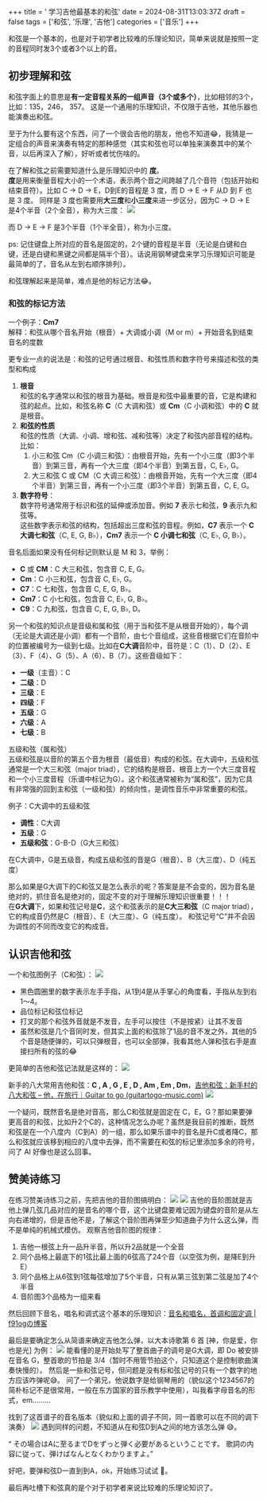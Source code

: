 +++
title = ' 学习吉他最基本的和弦'
date = 2024-08-31T13:03:37Z
draft = false
tags = ['和弦', '乐理', '吉他']
categories = ['音乐']
+++

和弦是一个基本的，也是对于初学者比较难的乐理论知识，简单来说就是按照一定的音程同时发3个或者3个以上的音。

<!--more-->

## 初步理解和弦

和弦字面上的意思是**有一定音程关系的一组声音（3个或多个）**，比如相邻的3个，比如：135，246， 357。
这是一个通用的乐理知识，不仅限于吉他，其他乐器也能演奏出和弦。

至于为什么要有这个东西，问了一个很会吉他的朋友，他也不知道😂，我猜是一定组合的声音来演奏有特定的那种感觉（其实和弦也可以单独来演奏其中的某个音，以后再深入了解），好听或者忧伤啥的。

在了解和弦之前需要知道什么是乐理知识中的 **度**。  
**度**是用来衡量音程大小的一个术语，表示两个音之间跨越了几个音符（包括开始和结束音符）。比如 C ->  D -> E，D到E的音程是 3 度，而 D ->  E -> F 从D 到 F 也是 3 度。  同样是 3 度也需要用**大三度**和**小三度**来进一步区分，因为C ->  D -> E 是4个半音（2个全音），称为大三度：
![](Pasted%20image%2020240831212549.png)

而 D  ->  E -> F 是3个半音（1个半全音），称为小三度。

ps: 记住键盘上所对应的音名是固定的，2个键的音程是半音（无论是白键和白键，还是白键和黑键之间都是隔半个音）。话说用钢琴键盘来学习乐理知识可能是最简单的了，音名从左到右顺序排列）。

和弦理解起来是简单，难点是他的标记方法😂。

### 和弦的标记方法

一个例子：**Cm7**  
解释：和弦从哪个音名开始（根音）+ 大调或小调（M or m）+ 开始音名到结束音名的度数

更专业一点的说法是：和弦的记号通过根音、和弦性质和数字符号来描述和弦的类型和构成
1. **根音**  
    和弦的名字通常以和弦的根音为基础。根音是和弦中最重要的音，它是构建和弦的起点。比如，和弦名称 **C**（C 大调和弦）或 **Cm**（C 小调和弦）中的 **C** 就是根音。
2. **和弦的性质**  
   和弦的性质（大调、小调、增和弦、减和弦等）决定了和弦内部音程的结构。比如：
   1) 小三和弦 Cm（C 小调三和弦）：由根音开始，先有一个小三度（即3个半音）到第三音，再有一个大三度（即4个半音）到第五音，C, E♭, G。
   2) 大三和弦 C 或 CM（C 大调三和弦）：由根音开始，先有一个大三度（即4个半音）到第三音，再有一个小三度（即3个半音）到第五音，C, E, G。
1. **数字符号**：  
    数字符号通常用于标识和弦的延伸或添加音。例如 **7** 表示七和弦，**9** 表示九和弦等。  
    这些数字表示和弦的结构，包括超出三度和弦的音程。例如，**C7** 表示一个 **C 大调七和弦**（C, E, G, B♭），**Cm7** 表示一个 **C 小调七和弦**（C, E♭, G, B♭）。

音名后面如果没有任何标记则默认是 M 和 3，举例：
- **C** 或 **CM**：C 大三和弦，包含音 C, E, G。
- **Cm**：C 小三和弦，包含音 C, E♭, G。
- **C7**：C 七和弦，包含音 C, E, G, B♭。
- **Cm7**：C 小七和弦，包含音 C, E♭, G, B♭。
- **C9**：C 九和弦，包含音 C, E, G, B♭, D。

另一个和弦的知识点是音级和属和弦（用于当和弦不是从根音开始的），每个调（无论是大调还是小调）都有一个音阶，由七个音组成，这些音根据它们在音阶中的位置被编号为一级到七级。比如在**C大调**音阶中，音符是：C（1）、D（2）、E（3）、F（4）、G（5）、A（6）、B（7）。这些音级如下：
- **一级**（主音）：C
- **二级**：D
- **三级**：E
- **四级**：F
- **五级**：G
- **六级**：A
- **七级**：B

五级和弦（属和弦）  
五级和弦是以音阶的第五个音为根音（最低音）构成的和弦。在大调中，五级和弦通常是一个大三和弦（major triad），它的结构是根音、根音上方一个大三度音程和一个小三度音程（乐谱中标记为G）。这个和弦通常被称为“属和弦”，因为它具有非常强的回到主和弦（一级和弦）的倾向性，是调性音乐中非常重要的和弦。

例子：C大调中的五级和弦
- **调性**：C大调
- **五级**：G
- **五级和弦**：G-B-D（G大三和弦）

在C大调中，G是五级音，构成五级和弦的音是G（根音）、B（大三度）、D（纯五度）

那么如果是G大调下的C和弦又是怎么表示的呢？答案是是不会变的，因为音名是绝对的，抓住音名是绝对的，固定不变的对于理解乐理知识很重要！！！  
在**G大调**下，如果和弦记号是**C**，这个和弦表示的是**C大三和弦**（C major triad），它的构成音仍然是C（根音）、E（大三度）、G（纯五度）。
和弦记号“C”并不会因为调性的不同而改变它的构成音。
## **认识吉他和弦**

一个和弦图例子（C和弦）：
![](Pasted%20image%2020240411173340.png)
- 黑色圆圈里的数字表示左手手指，从1到4是从手掌心的角度看，手指从左到右1～4。
- 品位标记和弦位标记
- 打叉的那个和弦外音就是不发音，左手可以按住（不是按紧）让其不发音
- 虽然和弦是几个音同时发，但其实上面的和弦除了1品的音不发之外，其他的5个音是随便弹的，可以只弹根音，也可以全部弹，我看其他人弹和弦右手是直接扫所有的弦的😂

更简单的吉他和弦记法就是这样的：
![](Pasted%20image%2020240411173823.png)

新手的八大常用吉他和弦：**C , A , G , E , D , Am , Em , Dm**，[吉他和弦：新手村的八大和弦 – 他，在旅行｜Guitar to go (guitartogo-music.com)](https://guitartogo-music.com/learning-essentials/first-eight-chords-for-beginners/?srsltid=AfmBOor1-gwrcBZvTDuVaDqw6xrWsMXH9k2bUyniF1nfAaVZC-bKQpVU)
![](Pasted%20image%2020240831215825.png)

一个疑问，既然音名是绝对音高，那么C和弦就是固定在 C，E，G？那如果要弹更高音的和弦，比如升2个C的，这种情况怎么办呢？虽然是我目前的推断，既然和弦是在一个八度内（C到A）的一组，那么如果乐谱中的音名是升C或者降C，那么和弦就应该移到相应的八度中去弹，而不需要在和弦的标记里添加多余的符号，问了 AI 好像也是这么回事。

## 赞美诗练习

在练习赞美诗练习之前，先把吉他的音阶图搞明白：
![](Pasted%20image%2020240323234631.png)
![](Pasted%20image%2020240323235230.png)
吉他的音阶图就是吉他上弹几弦几品对应的是音名的哪个音，这个比键盘要难记因为键盘的音阶是从左向右递增的，但是吉他不是，了解这个音阶图再弹至少知道曲子为什么这么弹，而不是单纯的机械式模仿。
观察吉他音阶图的规律：  
1. 吉他一根弦上升一品升半音，所以升2品就是一个全音
2. 同个品格上最底下的1弦比最上面的6弦高了24个音（以空弦为例，是降E到升E）
3. 同个品格上从6弦到1弦每弦增加了5个半音，只有从第三弦到第二弦是加了4个半音
4. 音阶图3个品格为一组来看

然后回顾下音名，唱名和调式这个基本的乐理知识：[音名和唱名，首调和固定调 | f91ogの博客](https://www.f91og.com/posts/%E9%9F%B3%E5%90%8D%E5%92%8C%E5%94%B1%E5%90%8D%E5%9B%BA%E5%AE%9A%E8%B0%83%E5%92%8C%E9%A6%96%E8%B0%83/)

最后是要确定怎么从简谱来确定吉他怎么弹，以大本诗歌第 6 首 [神，你是爱，你也是光] 为例：
![](Pasted%20image%2020240828171611.png)
能看懂的是开始处写了整首曲子的调号是G大调，即 Do 被安排在音名 G，整首歌的节拍是 3/4（暂时不用管节拍这个，只知道这个是控制歌曲演奏快慢的）。
然后是一些和弦记号，但问题是没有标和弦记号的只有一个数字的地方应该咋弹呢😅。
问了一个弟兄，他说数字是给钢琴用的（貌似这个1234567的简朴标记不是很常用，一般在东方国家的音乐教学中使用），叫我看字母音名的形式，em.........

找到了这首谱子的音名版本（貌似和上面的调子不同，同一首歌可以在不同的调下演奏）
![](Pasted%20image%2020240831215410.png)
遇到同样的问题，不知道从在和弦D到A之间的地方该怎么弹 😅。

“ その場合はAに至るまでDをずっと弾く必要があるということです。
歌詞の内容に従って、弾けばなんとなくわかりますよ。”

好吧，要弹和弦D一直到到A，ok，开始练习试试 💪。

最后再吐槽下和弦真的是个对于初学者来说比较难的乐理论知识了。